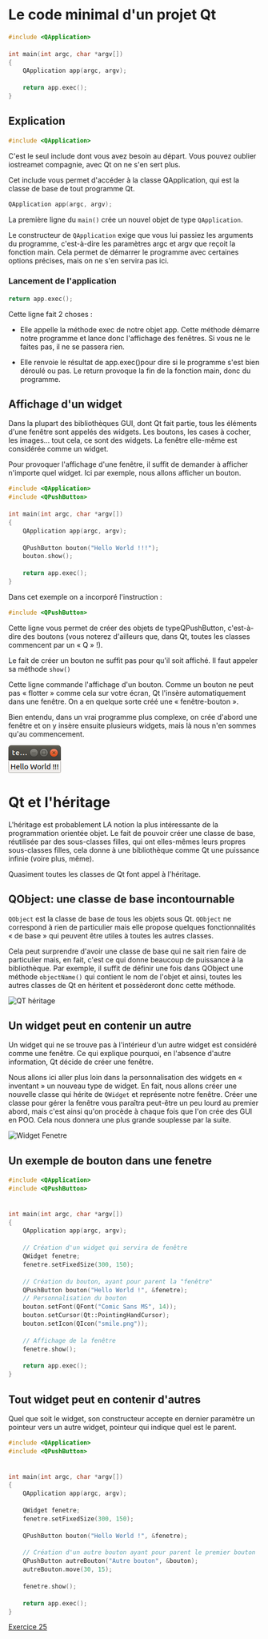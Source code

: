 # Le code minimal d'un projet Qt

``` c++
#include <QApplication>
 
int main(int argc, char *argv[])
{
    QApplication app(argc, argv);
 
    return app.exec();
}
```

## Explication

``` c++
#include <QApplication>
```

C'est le seul include dont vous avez besoin au départ. Vous pouvez oublier iostreamet compagnie, avec Qt on ne s'en sert plus.

Cet include vous permet d'accéder à la classe QApplication, qui est la classe de base de tout programme Qt.

``` c++
QApplication app(argc, argv);
```

La première ligne du ```main()``` crée un nouvel objet de type ```QApplication```.

Le constructeur de ```QApplication``` exige que vous lui passiez les arguments du programme, c'est-à-dire les paramètres argc et argv que reçoit la fonction main. Cela permet de démarrer le programme avec certaines options précises, mais on ne s'en servira pas ici.

### Lancement de l'application

``` c++
return app.exec();
```

Cette ligne fait 2 choses :

* Elle appelle la méthode exec de notre objet app. Cette méthode démarre notre programme et lance donc l'affichage des fenêtres. Si vous ne le faites pas, il ne se passera rien.

* Elle renvoie le résultat de app.exec()pour dire si le programme s'est bien déroulé ou pas. Le return provoque la fin de la fonction main, donc du programme.

## Affichage d'un widget

Dans la plupart des bibliothèques GUI, dont Qt fait partie, tous les éléments d'une fenêtre sont appelés des widgets. Les boutons, les cases à cocher, les images… tout cela, ce sont des widgets. La fenêtre elle-même est considérée comme un widget.

Pour provoquer l'affichage d'une fenêtre, il suffit de demander à afficher n'importe quel widget. Ici par exemple, nous allons afficher un bouton.

``` c++
#include <QApplication>
#include <QPushButton>
 
int main(int argc, char *argv[])
{
    QApplication app(argc, argv);
 
    QPushButton bouton("Hello World !!!");
    bouton.show();
 
    return app.exec();
}
```

Dans cet exemple on a incorporé l'instruction :

``` c++
#include <QPushButton>
```

Cette ligne vous permet de créer des objets de typeQPushButton, c'est-à-dire des boutons (vous noterez d'ailleurs que, dans Qt, toutes les classes commencent par un « Q » !).

Le fait de créer un bouton ne suffit pas pour qu'il soit affiché. Il faut appeler sa méthode ```show()```

Cette ligne commande l'affichage d'un bouton. Comme un bouton ne peut pas « flotter » comme cela sur votre écran, Qt l'insère automatiquement dans une fenêtre. On a en quelque sorte créé une « fenêtre-bouton ».

Bien entendu, dans un vrai programme plus complexe, on crée d'abord une fenêtre et on y insère ensuite plusieurs widgets, mais là nous n'en sommes qu'au commencement.

![Hello World Qt!](qt_hello_world.png)

# Qt et l'héritage

L'héritage est probablement LA notion la plus intéressante de la programmation orientée objet. Le fait de pouvoir créer une classe de base, réutilisée par des sous-classes filles, qui ont elles-mêmes leurs propres sous-classes filles, cela donne à une bibliothèque comme Qt une puissance infinie (voire plus, même).

Quasiment toutes les classes de Qt font appel à l'héritage.

## **QObject**: une classe de base incontournable

```QObject``` est la classe de base de tous les objets sous Qt.
```QObject``` ne correspond à rien de particulier mais elle propose quelques fonctionnalités « de base » qui peuvent être utiles à toutes les autres classes.

Cela peut surprendre d'avoir une classe de base qui ne sait rien faire de particulier mais, en fait, c'est ce qui donne beaucoup de puissance à la bibliothèque. Par exemple, il suffit de définir une fois dans QObject une méthode ```objectName()``` qui contient le nom de l'objet et ainsi, toutes les autres classes de Qt en héritent et possèderont donc cette méthode.

![QT héritage](qt_heritage.png)

## Un widget peut en contenir un autre

Un widget qui ne se trouve pas à l'intérieur d'un autre widget est considéré comme une fenêtre. Ce qui explique pourquoi, en l'absence d'autre information, Qt décide de créer une fenêtre.

Nous allons ici aller plus loin dans la personnalisation des widgets en « inventant » un nouveau type de widget. En fait, nous allons créer une nouvelle classe qui hérite de ```QWidget``` et représente notre fenêtre. Créer une classe pour gérer la fenêtre vous paraîtra peut-être un peu lourd au premier abord, mais c'est ainsi qu'on procède à chaque fois que l'on crée des GUI en POO. Cela nous donnera une plus grande souplesse par la suite.

![Widget Fenetre](qt_widget.png)

## Un exemple de bouton dans une fenetre

``` c++
#include <QApplication>
#include <QPushButton>
 

int main(int argc, char *argv[])
{
    QApplication app(argc, argv);
 
    // Création d'un widget qui servira de fenêtre
    QWidget fenetre;
    fenetre.setFixedSize(300, 150);
 
    // Création du bouton, ayant pour parent la "fenêtre"
    QPushButton bouton("Hello World !", &fenetre);
    // Personnalisation du bouton
    bouton.setFont(QFont("Comic Sans MS", 14));
    bouton.setCursor(Qt::PointingHandCursor);
    bouton.setIcon(QIcon("smile.png"));
 
    // Affichage de la fenêtre
    fenetre.show();
 
    return app.exec();
}
```

## Tout widget peut en contenir d'autres

Quel que soit le widget, son constructeur accepte en dernier paramètre un pointeur vers un autre widget, pointeur qui indique quel est le parent.

``` c++
#include <QApplication>
#include <QPushButton>
 
 
int main(int argc, char *argv[])
{
    QApplication app(argc, argv);
 
    QWidget fenetre;
    fenetre.setFixedSize(300, 150);
 
    QPushButton bouton("Hello World !", &fenetre);
 
    // Création d'un autre bouton ayant pour parent le premier bouton
    QPushButton autreBouton("Autre bouton", &bouton);
    autreBouton.move(30, 15);
 
    fenetre.show();
 
    return app.exec();
}
```

[Exercice 25](../Exercices/Exercice25/README.md)
